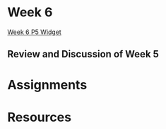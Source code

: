 # Week 6

[Week 6 P5 Widget](http://hello-world.areaofeffect.io/week6)



## Review and Discussion of Week 5




# Assignments



# Resources



